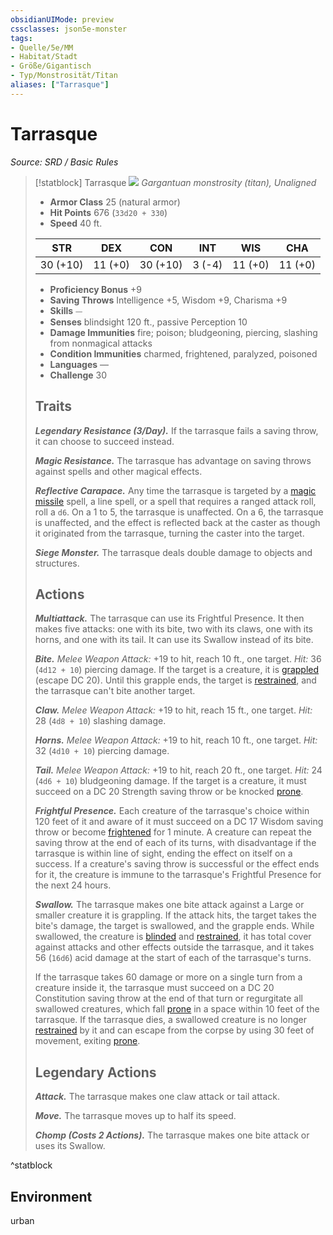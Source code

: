 ```yaml
---
obsidianUIMode: preview
cssclasses: json5e-monster
tags:
- Quelle/5e/MM
- Habitat/Stadt
- Größe/Gigantisch
- Typ/Monstrosität/Titan
aliases: ["Tarrasque"]
---
```

# Tarrasque
*Source: SRD / Basic Rules*  

> [!statblock] Tarrasque
> ![](compendium/bestiary/monstrosity/token/tarrasque.png#token)
> *Gargantuan monstrosity (titan), Unaligned*
> 
> - **Armor Class** 25  (natural armor)
> - **Hit Points** 676 (`33d20 + 330`)
> - **Speed** 40 ft.
> 
> |STR|DEX|CON|INT|WIS|CHA|
> |:---:|:---:|:---:|:---:|:---:|:---:|
> |30 (+10)|11 (+0)|30 (+10)| 3 (-4)|11 (+0)|11 (+0)|
> 
> - **Proficiency Bonus** +9
> - **Saving Throws** Intelligence +5, Wisdom +9, Charisma +9
> - **Skills** ⏤
> - **Senses** blindsight 120 ft., passive Perception 10
> - **Damage Immunities** fire; poison; bludgeoning, piercing, slashing from nonmagical attacks
> - **Condition Immunities** charmed, frightened, paralyzed, poisoned
> - **Languages** —
> - **Challenge** 30
> 
> ## Traits
> 
> ***Legendary Resistance (3/Day).*** If the tarrasque fails a saving throw, it can choose to succeed instead.
> 
> ***Magic Resistance.*** The tarrasque has advantage on saving throws against spells and other magical effects.
> 
> ***Reflective Carapace.*** Any time the tarrasque is targeted by a [magic missile](compendium/spells/magic-missile.md) spell, a line spell, or a spell that requires a ranged attack roll, roll a `d6`. On a 1 to 5, the tarrasque is unaffected. On a 6, the tarrasque is unaffected, and the effect is reflected back at the caster as though it originated from the tarrasque, turning the caster into the target.
> 
> ***Siege Monster.*** The tarrasque deals double damage to objects and structures.
> 
> ## Actions
> 
> ***Multiattack.*** The tarrasque can use its Frightful Presence. It then makes five attacks: one with its bite, two with its claws, one with its horns, and one with its tail. It can use its Swallow instead of its bite.
> 
> ***Bite.*** *Melee Weapon Attack:* +19 to hit, reach 10 ft., one target. *Hit:* 36 (`4d12 + 10`) piercing damage. If the target is a creature, it is [grappled](rules/conditions.md#grappled) (escape DC 20). Until this grapple ends, the target is [restrained](rules/conditions.md#restrained), and the tarrasque can't bite another target.
> 
> ***Claw.*** *Melee Weapon Attack:* +19 to hit, reach 15 ft., one target. *Hit:* 28 (`4d8 + 10`) slashing damage.
> 
> ***Horns.*** *Melee Weapon Attack:* +19 to hit, reach 10 ft., one target. *Hit:* 32 (`4d10 + 10`) piercing damage.
> 
> ***Tail.*** *Melee Weapon Attack:* +19 to hit, reach 20 ft., one target. *Hit:* 24 (`4d6 + 10`) bludgeoning damage. If the target is a creature, it must succeed on a DC 20 Strength saving throw or be knocked [prone](rules/conditions.md#prone).
> 
> ***Frightful Presence.*** Each creature of the tarrasque's choice within 120 feet of it and aware of it must succeed on a DC 17 Wisdom saving throw or become [frightened](rules/conditions.md#frightened) for 1 minute. A creature can repeat the saving throw at the end of each of its turns, with disadvantage if the tarrasque is within line of sight, ending the effect on itself on a success. If a creature's saving throw is successful or the effect ends for it, the creature is immune to the tarrasque's Frightful Presence for the next 24 hours.
> 
> ***Swallow.*** The tarrasque makes one bite attack against a Large or smaller creature it is grappling. If the attack hits, the target takes the bite's damage, the target is swallowed, and the grapple ends. While swallowed, the creature is [blinded](rules/conditions.md#blinded) and [restrained](rules/conditions.md#restrained), it has total cover against attacks and other effects outside the tarrasque, and it takes 56 (`16d6`) acid damage at the start of each of the tarrasque's turns.
> 
> If the tarrasque takes 60 damage or more on a single turn from a creature inside it, the tarrasque must succeed on a DC 20 Constitution saving throw at the end of that turn or regurgitate all swallowed creatures, which fall [prone](rules/conditions.md#prone) in a space within 10 feet of the tarrasque. If the tarrasque dies, a swallowed creature is no longer [restrained](rules/conditions.md#restrained) by it and can escape from the corpse by using 30 feet of movement, exiting [prone](rules/conditions.md#prone).
> 
> ## Legendary Actions
> 
> ***Attack.*** The tarrasque makes one claw attack or tail attack.
> 
> ***Move.*** The tarrasque moves up to half its speed.
> 
> ***Chomp (Costs 2 Actions).*** The tarrasque makes one bite attack or uses its Swallow.
^statblock

## Environment

urban